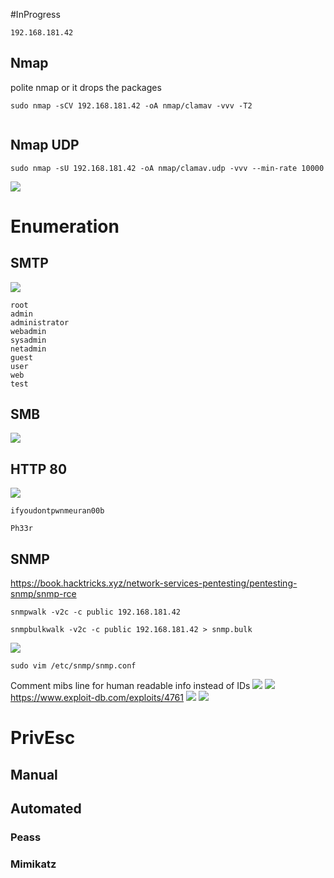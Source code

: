 #InProgress 
```IP
192.168.181.42
```
## Nmap
polite nmap or it drops the packages
```
sudo nmap -sCV 192.168.181.42 -oA nmap/clamav -vvv -T2
```
```

```

## Nmap UDP
```
sudo nmap -sU 192.168.181.42 -oA nmap/clamav.udp -vvv --min-rate 10000
```
![](https://github.com/bipbopbup/writeups/blob/main/Media/Pasted%20image%2020241017121548.png?raw=true)

# Enumeration
## SMTP
![](https://github.com/bipbopbup/writeups/blob/main/Media/Pasted%20image%2020241017111737.png?raw=true)
```
root
admin
administrator
webadmin
sysadmin
netadmin
guest
user
web
test
```
## SMB
![](https://github.com/bipbopbup/writeups/blob/main/Media/Pasted%20image%2020241017113308.png?raw=true)

## HTTP 80
![](https://github.com/bipbopbup/writeups/blob/main/Media/Pasted%20image%2020241017111411.png?raw=true)
```
ifyoudontpwnmeuran00b
```
```header title
Ph33r
```
## SNMP
https://book.hacktricks.xyz/network-services-pentesting/pentesting-snmp/snmp-rce
```
snmpwalk -v2c -c public 192.168.181.42
```
```
snmpbulkwalk -v2c -c public 192.168.181.42 > snmp.bulk
```
![](https://github.com/bipbopbup/writeups/blob/main/Media/Pasted%20image%2020241017123442.png?raw=true)
```
sudo vim /etc/snmp/snmp.conf
```
Comment mibs line for human readable info instead of IDs
![](https://github.com/bipbopbup/writeups/blob/main/Media/Pasted%20image%2020241017125642.png?raw=true)
![](https://github.com/bipbopbup/writeups/blob/main/Media/Pasted%20image%2020241017131007.png?raw=true)
https://www.exploit-db.com/exploits/4761
![](https://github.com/bipbopbup/writeups/blob/main/Media/Pasted%20image%2020241017131637.png?raw=true)
![](https://github.com/bipbopbup/writeups/blob/main/Media/Pasted%20image%2020241017131704.png?raw=true)

# PrivEsc

## Manual

## Automated

### Peass
### Mimikatz


